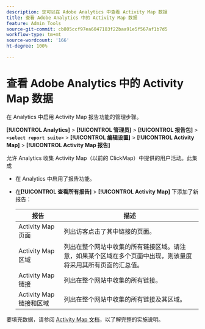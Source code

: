 ```yaml
---
description: 您可以在 Adobe Analytics 中查看 Activity Map 数据
title: 查看 Adobe Analytics 中的 Activity Map 数据
feature: Admin Tools
source-git-commit: cb805ccf97ea6047183f22baa91e5f567af1b7d5
workflow-type: tm+mt
source-wordcount: '166'
ht-degree: 100%

---
```



# 查看 Adobe Analytics 中的 Activity Map 数据

在 Analytics 中启用 Activity Map 报告功能的管理步骤。

**[!UICONTROL Analytics]** > **[!UICONTROL 管理员]** > **[!UICONTROL 报告包]** > **`<select report suite>`** > **[!UICONTROL 编辑设置]** > **[!UICONTROL Activity Map]** > **[!UICONTROL Activity Map 报告]**

允许 Analytics 收集 Activity Map（以前的 ClickMap）中提供的用户活动。此集成

* 在 Analytics 中启用了报告功能。
* 在&#x200B;**[!UICONTROL 查看所有报告]** > **[!UICONTROL Activity Map]** 下添加了新报告：

   | 报告 | 描述 |
   |---|---|
   | Activity Map 页面 | 列出访客点击了其中链接的页面。 |
   | Activity Map 区域 | 列出在整个网站中收集的所有链接区域。请注意，如果某个区域在多个页面中出现，则该量度将采用其所有页面的汇总值。 |
   | Activity Map 链接 | 列出在整个网站中收集的所有链接。 |
   | Activity Map 链接和区域 | 列出在整个网站中收集的所有链接及其区域。 |

要填充数据，请参阅 [Activity Map 文档](https://experienceleague.adobe.com/docs/analytics/analyze/activity-map/activity-map.html?lang=zh-Hans)，以了解完整的实施说明。

<!--The content in this article is duplicated with the content in the Integration guide (activitmap-reporting.md)-->